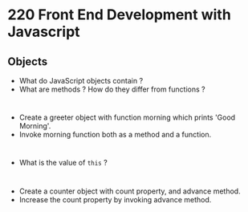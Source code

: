 # 220 Front End Development with Javascript
## Objects
* What do JavaScript objects contain ?
* What are methods ? How do they differ from functions ?

#
* Create a greeter object with function morning which prints 'Good Morning'.
* Invoke morning function both as a method and a function.

#
* What is the value of `this` ?

#
* Create a counter object with count property, and advance method.
* Increase the count property by invoking advance method.
